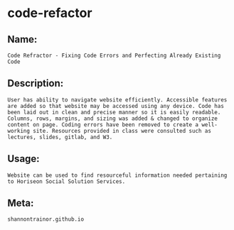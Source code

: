 # code-refactor

## Name:
    Code Refractor - Fixing Code Errors and Perfecting Already Existing Code

## Description:
    User has ability to navigate website efficiently. Accessible features are added so that website may be accessed using any device. Code has been laid out in clean and precise manner so it is easily readable. Columns, rows, margins, and sizing was added & changed to organize content on page. Coding errors have been removed to create a well-working site. Resources provided in class were consulted such as lectures, slides, gitlab, and W3. 

## Usage:
    Website can be used to find resourceful information needed pertaining to Horiseon Social Solution Services.

## Meta:
    shannontrainor.github.io
    